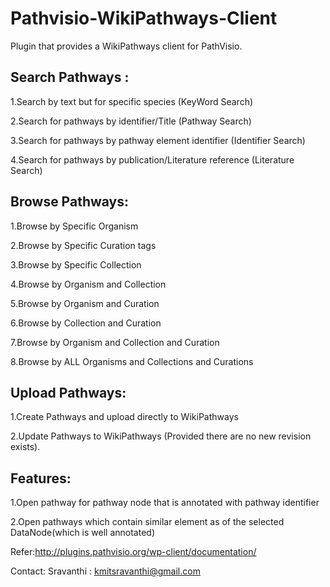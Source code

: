 Pathvisio-WikiPathways-Client
=============================

Plugin that provides a WikiPathways client for PathVisio.



Search Pathways :
-----------------


1.Search by text but for specific species (KeyWord Search)

2.Search for pathways by identifier/Title (Pathway Search)

3.Search for pathways by pathway element identifier (Identifier Search)

4.Search for pathways by publication/Literature reference (Literature Search)


Browse Pathways:
----------------

1.Browse by Specific Organism

2.Browse by Specific Curation tags

3.Browse by Specific Collection

4.Browse by Organism and Collection 

5.Browse by Organism and Curation

6.Browse by Collection and Curation

7.Browse by Organism and Collection and Curation

8.Browse by  ALL Organisms and Collections and Curations


Upload Pathways:
----------------

1.Create Pathways and upload directly to WikiPathways

2.Update Pathways to WikiPathways (Provided there are no new revision exists).



Features: 
---------

1.Open pathway for pathway node that is annotated with pathway identifier

2.Open pathways which contain similar element as of the selected DataNode(which is well annotated)

Refer:http://plugins.pathvisio.org/wp-client/documentation/

Contact: Sravanthi : kmitsravanthi@gmail.com


